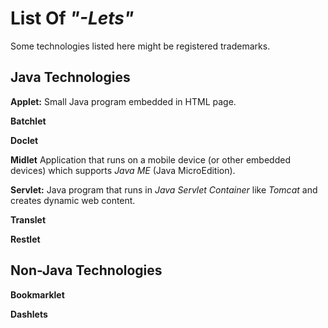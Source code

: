 # List Of *"-Lets"*

Some technologies listed here might be registered trademarks.
<br>

## Java Technologies

**Applet:** 
Small Java program embedded in HTML page. 

**Batchlet**

**Doclet**

**Midlet**
Application that runs on a mobile device (or other embedded devices) which supports *Java ME* (Java MicroEdition).

**Servlet:** 
Java program that runs in *Java Servlet Container* like *Tomcat* and creates dynamic web content.

**Translet**

**Restlet**
<br>

## Non-Java Technologies

**Bookmarklet**

**Dashlets**
<br>




